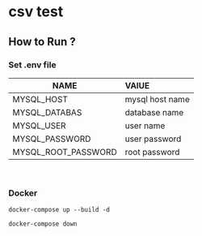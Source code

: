 # csv test

## How to Run ? 
### Set .env file  

|NAME|VAlUE|
|---|:---|
|MYSQL_HOST| mysql host name|
|MYSQL_DATABAS|database name|
|MYSQL_USER|user name|
|MYSQL_PASSWORD|user password|
|MYSQL_ROOT_PASSWORD|root password|

<br />

### Docker 
```shell
docker-compose up --build -d
```

```shell
docker-compose down
```